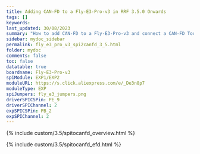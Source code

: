 ```yaml
---
title: Adding CAN-FD to a Fly-E3-Pro-v3 in RRF 3.5.0 Onwards
tags: []
keywords: 
last_updated: 30/08/2023
summary: "How to add CAN-FD to a Fly-E3-Pro-v3 and connect a CAN-FD Toolboard"
sidebar: mydoc_sidebar
permalink: fly_e3_pro_v3_spi2canfd_3_5.html
folder: mydoc
comments: false
toc: false
datatable: true
boardname: Fly-E3-Pro-v3
spiModule: EXP1/EXP2
moduleURL: https://s.click.aliexpress.com/e/_De3n8p7
moduleType: EXP
spiJumpers: fly_e3_jumpers.png
driverSPICSPin: PE_9
driverSPIChannel: 2
expSPICSPin: PB_2
expSPIChannel: 2
---
```


{% include custom/3.5/spitocanfd_overview.html %}

{% include custom/3.5/spitocanfd_efd.html %}
